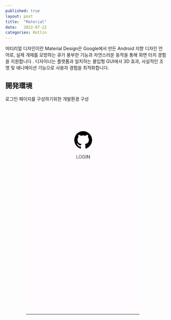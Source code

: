```yaml
---
published: true
layout: post
title:  "Material"
date:   2022-07-22
categories: Kotlin
---
```


머티리얼 디자인이란
Material Design은 Google에서 만든 Android 지향 디자인 언어로, 실제 개체를 모방하는 큐가 풍부한 기능과 자연스러운 동작을 통해 화면 터치 경험을 지원합니다 . 디자이너는 플랫폼과 일치하는 몰입형 GUI에서 3D 효과, 사실적인 조명 및 애니메이션 기능으로 사용자 경험을 최적화합니다.



## 開発環境

로그인 페이지를 구성하기위한 개발환경 구성

<br>
<center>
<div style ="margin-right: 20px ;">
<img src = "/assets/images/MaterialDevelop.png">
</div>
</center>
<div>
<div style="width:400px; height:100%px ;float:left ;">
<script src="https://gist.github.com/JKH-Programmer/09fb01418ea3c4208ac3e3a6f8762d16.js"></script>
</div>
</div>










